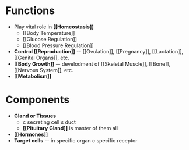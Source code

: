 # Functions
- Play vital role in **[[Homeostasis]]**
	- [[Body Temperature]]
	- [[Glucose Regulation]]
	- [[Blood Pressure Regulation]]
- **Control [[Reproduction]]** -- [[Ovulation]], [[Pregnancy]], [[Lactation]], [[Genital Organs]], etc.
- **[[Body Growth]]** -- develodment of [[Skeletal Muscle]], [[Bone]], [[Nervous System]], etc.
- **[[Metabolism]]**

# Components
- **Gland or Tissues**
	- c secreting cell s duct
	- **[[Pituitary Gland]]** is master of them all
- **[[Hormones]]**
- **Target cells** -- in specific organ c specific receptor



